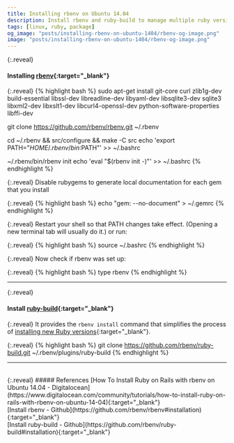 ```yaml
---
title: Installing rbenv on Ubuntu 14.04
description: Install rbenv and ruby-build to manage multiple ruby versions on Ubuntu 14.04
tags: [linux, ruby, package]
og_image: "posts/installing-rbenv-on-ubuntu-1404/rbenv-og-image.png"
image: "posts/installing-rbenv-on-ubuntu-1404/rbenv-og-image.png"
---
```


{:.reveal}
#### Installing [rbenv](https://github.com/rbenv/rbenv#installation){:target="_blank"}

{:.reveal}
{% highlight bash %}
sudo apt-get install git-core curl zlib1g-dev build-essential libssl-dev libreadline-dev libyaml-dev libsqlite3-dev sqlite3 libxml2-dev libxslt1-dev libcurl4-openssl-dev python-software-properties libffi-dev

git clone https://github.com/rbenv/rbenv.git ~/.rbenv

cd ~/.rbenv && src/configure && make -C src
echo 'export PATH="$HOME/.rbenv/bin:$PATH"' >> ~/.bashrc

~/.rbenv/bin/rbenv init
echo 'eval "$(rbenv init -)"' >> ~/.bashrc
{% endhighlight %}
    
{:.reveal}
Disable rubygems to generate local documentation for each gem that you install

{:.reveal}
{% highlight bash %}
echo "gem: --no-document" > ~/.gemrc
{% endhighlight %}

{:.reveal}
Restart your shell so that PATH changes take effect. (Opening a new terminal tab will usually do it.) or run:

{:.reveal}
{% highlight bash %}
source ~/.bashrc
{% endhighlight %}

{:.reveal}
Now check if rbenv was set up:

{:.reveal}
{% highlight bash %}
type rbenv
{% endhighlight %}

---
{:.reveal}
#### Install [ruby-build](https://github.com/rbenv/ruby-build#readme){:target="_blank"}
{:.reveal}
It provides the `rbenv install` command that simplifies the process of [installing new Ruby versions](https://github.com/rbenv/rbenv#installing-ruby-versions){:target="_blank"}.

{:.reveal}
{% highlight bash %}
git clone https://github.com/rbenv/ruby-build.git ~/.rbenv/plugins/ruby-build
{% endhighlight %}

---
<br>
{:.reveal}
##### References
[How To Install Ruby on Rails with rbenv on Ubuntu 14.04 - Digitalocean](https://www.digitalocean.com/community/tutorials/how-to-install-ruby-on-rails-with-rbenv-on-ubuntu-14-04){:target="_blank"}
<br>
[Install rbenv - Github](https://github.com/rbenv/rbenv#installation){:target="_blank"}
<br>
[Install ruby-build - Github](https://github.com/rbenv/ruby-build#installation){:target="_blank"} 

